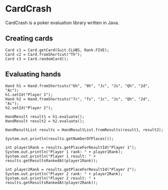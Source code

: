 # CardCrash

CardCrash is a poker evaluation library written in Java.

## Creating cards

    Card c1 = Card.getCard(Suit.CLUBS, Rank.FIVE);
	Card c2 = Card.fromShortcut("Th");
	Card c3 = Card.randomCard();

## Evaluating hands

    Hand h1 = Hand.fromShortcuts("6h", "8h", "Jc", "Js", "Qh", "2d", "Ac");
	h1.setId("Player 1");
	Hand h2 = Hand.fromShortcuts("7c", "Ts", "Jc", "Js", "Qh", "2d", "Ac");
	h2.setId("Player 2");

	HandResult result1 = h1.evaluate();
	HandResult result2 = h2.evaluate();

	HandResultList results = HandResultList.fromResults(result1, result2);

	System.out.println(results.getNumberOfPlaces());

	int player1Rank = results.getPlaceForResultId("Player 1");
	System.out.println("Player 1 rank: " + player1Rank);
	System.out.println("Player 1 result: " + results.getResultsRankedAt(player1Rank));

	int player2Rank = results.getPlaceForResultId("Player 2");
	System.out.println("Player 2 rank: " + player2Rank);
	System.out.println("Player 2 result: " + results.getResultsRankedAt(player2Rank));
